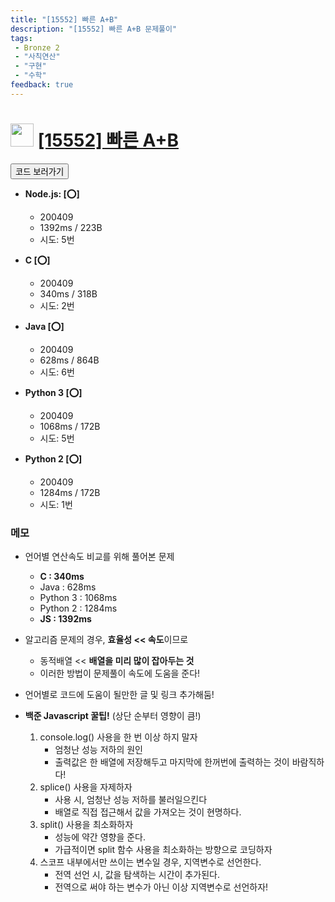 ```yaml
---
title: "[15552] 빠른 A+B"
description: "[15552] 빠른 A+B 문제풀이"
tags: 
 - Bronze 2
 - "사칙연산"
 - "구현"
 - "수학"
feedback: true
---
```

<h1><img src="https://doky.space/assets/icpclev/b2.svg" height="37px"> <a href="http://icpc.me/15552" target="_blank">[15552] 빠른 A+B</a></h1>

<a href="https://github.com/DokySp/acmicpc-practice/tree/master/15552"><button class="btn btn-info">코드 보러가기</button></a>

- **Node.js: [:o:]**
  - 200409
  - 1392ms / 223B
  - 시도: 5번

- **C [:o:]**
  - 200409
  - 340ms / 318B
  - 시도: 2번
  
- **Java [:o:]**
  - 200409
  - 628ms / 864B
  - 시도: 6번

- **Python 3 [:o:]**
  - 200409
  - 1068ms / 172B
  - 시도: 5번

- **Python 2 [:o:]**
  - 200409
  - 1284ms / 172B
  - 시도: 1번


### 메모
 - 언어별 연산속도 비교를 위해 풀어본 문제
    - **C : 340ms**
    - Java : 628ms
    - Python 3 : 1068ms
    - Python 2 : 1284ms
    - **JS : 1392ms**

 -  알고리즘 문제의 경우, **효율성 << 속도**이므로
    - 동적배열 << **배열을 미리 많이 잡아두는 것**
    - 이러한 방법이 문제풀이 속도에 도움을 준다!

 - 언어별로 코드에 도움이 될만한 글 및 링크 추가해둠!

 - **백준 Javascript 꿀팁!** (상단 순부터 영향이 큼!)
   1. console.log() 사용을 한 번 이상 하지 말자
      - 엄청난 성능 저하의 원인
      - 출력값은 한 배열에 저장해두고 마지막에 한꺼번에 출력하는 것이 바람직하다!
   2. splice() 사용을 자제하자
      - 사용 시, 엄청난 성능 저하를 불러일으킨다
      - 배열로 직접 접근해서 값을 가져오는 것이 현명하다.
   3. split() 사용을 최소화하자
      - 성능에 약간 영향을 준다.
      - 가급적이면 split 함수 사용을 최소화하는 방향으로 코딩하자
   4. 스코프 내부에서만 쓰이는 변수일 경우, 지역변수로 선언한다.
      - 전역 선언 시, 값을 탐색하는 시간이 추가된다.
      - 전역으로 써야 하는 변수가 아닌 이상 지역변수로 선언하자!
